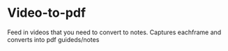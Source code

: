 # Video-to-pdf
Feed in videos that you need to convert to notes. Captures eachframe and converts into pdf guideds/notes
